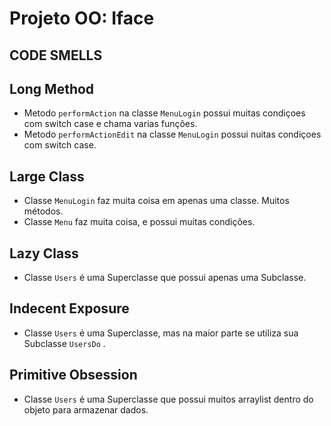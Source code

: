 # Projeto OO: Iface

## CODE SMELLS
## Long Method 
- Metodo ``performAction`` na classe `MenuLogin` possui muitas condiçoes com switch case e chama varias funções.
- Metodo ``performActionEdit`` na classe `MenuLogin` possui nuitas condiçoes com switch case.


## Large Class 
- Classe ``MenuLogin`` faz muita coisa em apenas uma classe. Muitos métodos.
- Classe ``Menu`` faz muita coisa, e possui muitas condições.


## Lazy Class 
- Classe ``Users`` é uma Superclasse que possui apenas uma Subclasse.

 
## Indecent Exposure
- Classe ``Users`` é uma Superclasse, mas na maior parte se utiliza sua Subclasse ``UsersDo`` .


## Primitive Obsession 
- Classe ``Users`` é uma Superclasse que possui muitos arraylist dentro do objeto para armazenar dados.
